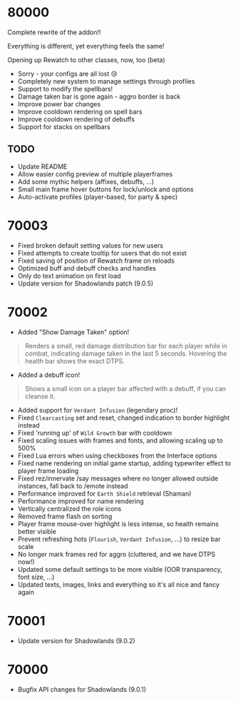 # 80000

Complete rewrite of the addon!!

Everything is different, yet everything feels the same!

Opening up Rewatch to other classes, now, too (beta)

* Sorry - your configs are all lost 😢
* Completely new system to manage settings through profiles
* Support to modify the spellbars!
* Damage taken bar is gone again - aggro border is back
* Improve power bar changes
* Improve cooldown rendering on spell bars
* Improve cooldown rendering of debuffs
* Support for stacks on spellbars

## TODO

* Update README
* Allow easier config preview of multiple playerframes
* Add some mythic helpers (affixes, debuffs, ...)
* Small main frame hover buttons for lock/unlock and options
* Auto-activate profiles (player-based, for party & spec)

# 70003

* Fixed broken default setting values for new users
* Fixed attempts to create tooltip for users that do not exist
* Fixed saving of position of Rewatch frame on reloads
* Optimized buff and debuff checks and handles
* Only do text animation on first load
* Update version for Shadowlands patch (9.0.5)

# 70002

* Added "Show Damage Taken" option!

> Renders a small, red damage distribution bar for each player while in combat, indicating damage taken in the last 5 seconds. Hovering the health bar shows the exact DTPS.

* Added a debuff icon!

> Shows a small icon on a player bar affected with a debuff, if you can cleanse it.

* Added support for `Verdant Infusion` (legendary proc)!
* Fixed `Clearcasting` set and reset, changed indication to border highlight instead
* Fixed 'running up' of `Wild Growth` bar with cooldown
* Fixed scaling issues with frames and fonts, and allowing scaling up to 500%
* Fixed Lua errors when using checkboxes from the Interface options
* Fixed name rendering on initial game startup, adding typewriter effect to player frame loading
* Fixed rez/innervate /say messages where no longer allowed outside instances, fall back to /emote instead
* Performance improved for `Earth Shield` retrieval (Shaman)
* Performance improved for name rendering
* Vertically centralized the role icons
* Removed frame flash on sorting
* Player frame mouse-over highlight is less intense, so health remains better visible
* Prevent refreshing hots (`Flourish`, `Verdant Infusion`, ...) to resize bar scale
* No longer mark frames red for aggro (cluttered, and we have DTPS now!)
* Updated some default settings to be more visible (OOR transparency, font size, ...)
* Updated texts, images, links and everything so it's all nice and fancy again

# 70001

* Update version for Shadowlands (9.0.2)

# 70000

* Bugfix API changes for Shadowlands (9.0.1)